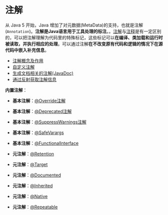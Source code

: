 # 注解

从 Java 5 开始，Java 增加了对元数据(MetaData)的支持，也就是注解(`Annotation`)。**注解是Java语言用于工具处理的标注**。。[注解](annotation_concept.md)与[注释](../../Basis/Basic_Grammar/comment.md)是有一定区别的，可以把注解理解为代码里的特殊标记，这些标记可以**在编译、类加载和运行时被读取，并执行相应的处理**。可以通过注解**在不改变原有代码和逻辑的情况下在源代码中嵌入补充信息**。

- [注解概念及作用](annotation_concept.md)
- [自定义注解](annotation_custom.md)
- [生成文档相关的注解(JavaDoc)](../../Basis/Basic_Grammar/JavaDoc/README.md)
- [通过反射获取注解信息](annotation_reflect.md)

**内置注解**：

- **基本注解**：[@Override注解](Built_in/Basic/Override.md)
- **基本注解**：[@Deprecated注解](Built_in/Basic/Deprecated.md)
- **基本注解**：[@SuppressWarnings注解](Built_in/Basic/SuppressWarnings.md)
- **基本注解**：[@SafeVarargs](Built_in/Basic/SafeVarargs.md)
- **基本注解**：[@Functionallnterface](Built_in/Basic/FunctionalInterface.md)

- **元注解**：[@Retention](Built_in/Meta/README.md#@Retention)

- **元注解**：[@Target](Built_in/Meta/README.md#@Target)
- **元注解**：[@Documented](Built_in/Meta/README.md#@Documented)
- **元注解**：[@Inherited](Built_in/Meta/README.md#@Inherited)
- **元注解**：[@Native](Built_in/Meta/README.md#@Native)
- **元注解**：[@Repeatable](Built_in/Meta/README.md#@Repeatable)
